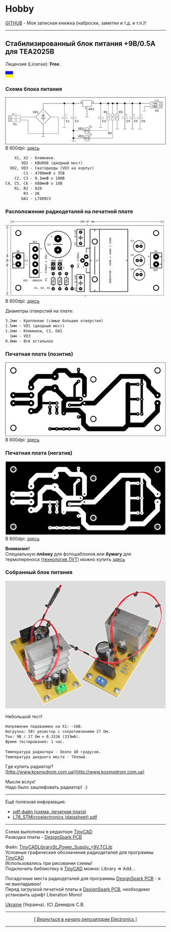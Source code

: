 # Hobby
[GITHUB](https://github.com) - Моя записная книжка (наброски, заметки и т.д. и т.п.)!

<hr>

## Стабилизированный блок питания +9В/0.5А для TEA2025B

Лицензия (License): **Free**.

![](https://github.com/drilnet/electronics/blob/master/Power%20Supply%20%2B9V%20for%20TEA2025B/UA.png)

### Схема блока питания

![](https://github.com/drilnet/electronics/blob/master/Power%20Supply%20%2B9V%20for%20TEA2025B/SCH%20-%20Images/PS%207809%20(72dpi)%2C%20720x211.png)
<br>
В 600dpi: [здесь](https://github.com/drilnet/electronics/blob/master/Power%20Supply%20%2B9V%20for%20TEA2025B/SCH%20-%20Images/PS%207809%20(600dpi).png)

```
    X1, X2 - Клемники.
       VD1 - KBU608 (диодный мост)
  VD2, VD3 - Светодиоды (VD3 на корпус)
        C1 - 4700мкФ х 35В
    C2, C3 - 0.1мкФ х 100В
C4, C5, C6 - 680мкФ х 16В
    R1, R2 - 820
        R3 - 2K
       DA1 - L7809CV
```

### Расположение радиодеталей на печатной плате

![](https://github.com/drilnet/electronics/blob/master/Power%20Supply%20%2B9V%20for%20TEA2025B/PCB%20-%20Images/Printed%20circuit%20board%201%20(72dpi)%2C%20640x.png)
<br>
В 600dpi: [здесь](https://github.com/drilnet/electronics/blob/master/Power%20Supply%20%2B9V%20for%20TEA2025B/PCB%20-%20Images/Printed%20circuit%20board%201%20(600dpi).png)

Диаметры отверстий на плате:
```
3.2мм - Крепление (самые большие отверстия)
1.5мм - VD1 (диодный мост)
1.2мм - Клемники, C1, DA1
  1мм - VD3
0.8мм - Всё остальное
```

### Печатная плата (позитив)

![](https://github.com/drilnet/electronics/blob/master/Power%20Supply%20%2B9V%20for%20TEA2025B/PCB%20-%20Images/Printed%20circuit%20board%204%20(72dpi)%2C%20612x.png)
<br>
В 600dpi: [здесь](https://github.com/drilnet/electronics/blob/master/Power%20Supply%20%2B9V%20for%20TEA2025B/PCB%20-%20Images/Printed%20circuit%20board%203%20(600dpi).png)

### Печатная плата (негатив)

![](https://github.com/drilnet/electronics/blob/master/Power%20Supply%20%2B9V%20for%20TEA2025B/PCB%20-%20Images/Printed%20circuit%20board%207%20(72dpi)%2C%20612x.png)
<br>
В 600dpi: [здесь](https://github.com/drilnet/electronics/blob/master/Power%20Supply%20%2B9V%20for%20TEA2025B/PCB%20-%20Images/Printed%20circuit%20board%206%20(600dpi).png)

**Внимание!**
<br>
Специальную **плёнку** для фотошаблонов или **бумагу** для термопереноса ([технология ЛУТ](https://uk.wikipedia.org/wiki/Лазерно-праскова_технологія "Украинская Википедия")) можно купить [здесь](https://voron.ua/catalog/materials-for-production-and-repair/materials-for-pcb-manufacturing/printer_film "https://voron.ua/")

### Собранный блок питания

![](https://github.com/drilnet/electronics/blob/master/Power%20Supply%20%2B9V%20for%20TEA2025B/Images%20-%20Photo/IMG_(72dpi)_512x.png)

Небольшой тест!
```
Напряжение подаваемое на X1: ~16В.
Нагрузка: 5Вт резистор с сопротивлением 27 Ом.
Ток: 9В / 27 Ом = 0.333А (333мА).
Время тестирования: 1 час.

Температура радиатора - Около 40 градусов.
Температура диодного моста - Тёплый.
```

Где купить радиатор?
<br>
[http://www.kosmodrom.com.ua](http://www.kosmodrom.com.ua)

Мысли вслух!
<br>
Надо было зашлифовать радиатор!&nbsp;&nbsp;:)

<hr>

Ещё полезная информация:
* [pdf-файл (схема, печатная плата)](https://github.com/drilnet/electronics/blob/master/Power%20Supply%20%2B9V%20for%20TEA2025B/PS_7809.pdf "")
* [L78_STMicroelectronics (datasheet).pdf](https://github.com/drilnet/electronics/blob/master/Power%20Supply%20%2B9V%20for%20TEA2025B/L78_STMicroelectronics%20(datasheet).pdf "")

<hr>

Схема выполнена в редакторе [TinyCAD](https://www.tinycad.net)
<br>
Разводка платы - [DesignSpark PCB](https://www.rs-online.com/designspark/pcb-software)

Файл: [TinyCADLibrarySt_Power_Supply_+9V.TCLib](https://github.com/drilnet/electronics/blob/master/Power%20Supply%20%2B9V%20for%20TEA2025B/TinyCADLibrarySt_Power_Supply_%2B9V.TCLib)
<br>
Условные графические обозначения радиодеталей для программы [TinyCAD](https://www.tinycad.net/)
<br>
Использовались при рисовании схемы!
<br>
Подключить библиотеку в [TinyCAD](https://www.tinycad.net/) можно: Library => Add...

Посадочные места радиодеталей для программы [DesignSpark PCB](https://www.rs-online.com/designspark/pcb-software) - я не выкладываю!
<br>
Перед загрузкой печатной платы в [DesignSpark PCB](https://www.rs-online.com/designspark/pcb-software), необходимо установить шрифт Liberation Mono!

[Ukraine](https://en.wikipedia.org/wiki/Ukraine) (Украина). (C) Демидов С.В.

<hr>

<div align="center">
<a href="https://github.com/drilnet/electronics">
[ Вернуться в начало репозитория Electronics ]
</a>
</div>

<hr>
